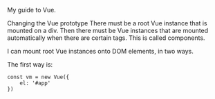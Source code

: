My guide to Vue.

Changing the Vue prototype
There must be a root Vue instance that is mounted on a div. Then there must be Vue instances that are mounted automatically when there are certain tags. This is called components.

I can mount root Vue instances onto DOM elements,  in two ways.

The first way is:

    const vm = new Vue({
	    el: '#app'
	})

<!--stackedit_data:
eyJoaXN0b3J5IjpbMjExMTM2OTc5OSwtMTYwNTkyNDg4N119
-->